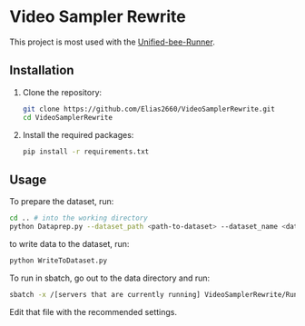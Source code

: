 # Video Sampler Rewrite

This project is most used with the [Unified-bee-Runner](https://github.com/Elias2660/Unified-bee-Runner).

## Installation

1. Clone the repository:

   ```sh
   git clone https://github.com/Elias2660/VideoSamplerRewrite.git
   cd VideoSamplerRewrite
   ```

2. Install the required packages:
   ```sh
   pip install -r requirements.txt
   ```

## Usage

To prepare the dataset, run:

```sh
cd .. # into the working directory
python Dataprep.py --dataset_path <path-to-dataset> --dataset_name <dataset-name> --number_of_samples_max <max-samples> --max_workers <number-of-workers> --frames_per_sample <frames-per-sample>To write data
```

to write data to the dataset, run:

```sh
python WriteToDataset.py
```

To run in sbatch, go out to the data directory and run: 
```sh
sbatch -x /[servers that are currently running] VideoSamplerRewrite/RunDataPrep.sh
```
Edit that file with the recommended settings.